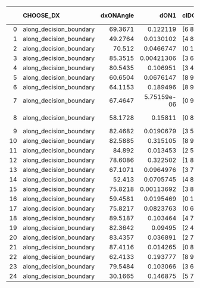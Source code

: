 |    | CHOOSE_DX               |   dxONAngle |        dON1 | cIDON1   |   dON_patch_1 |   nTON |         dON |   dxOFFAngle |       dOFF1 | cIDOFF1   |   dOFF_patch_1 |   nTOFF |        dOFF | SUCCESS   |   nExp |   dual_point_id |   subpoint_time_seconds |   total_execution_time |       logp |        dOFF/dON | Vote dOFF>dON   |
|---:|:------------------------|------------:|------------:|:---------|--------------:|-------:|------------:|-------------:|------------:|:----------|---------------:|--------:|------------:|:----------|-------:|----------------:|------------------------:|-----------------------:|-----------:|----------------:|:----------------|
|  0 | along_decision_boundary |     69.3671 | 0.122119    | [6 8]    |   0.122119    |      1 | 0.122119    |      66.1724 | 0.143956    | [6 8]     |    0.143956    |       1 | 0.143956    | True      |      1 |               5 |                1.72523  |                6.25344 |  0         |     1.17882     | True            |
|  1 | along_decision_boundary |     49.2764 | 0.0130102   | [4 8]    |   0.0130102   |      1 | 0.0130102   |      63.0185 | 0.0150403   | [4 8]     |    0.0150403   |       1 | 0.0150403   | True      |      2 |               6 |                0.848527 |                7.10696 | -0.5       |     1.15604     | True            |
|  2 | along_decision_boundary |     70.512  | 0.0466747   | [0 1]    |   0.0466747   |      1 | 0.0466747   |      66.7933 | 0.0276589   | [0 1]     |    0.0276589   |       1 | 0.0276589   | False     |      3 |               9 |                1.00101  |                8.2233  | -1         |     0.59259     | False           |
|  3 | along_decision_boundary |     85.3515 | 0.00421306  | [3 6]    |   0.00421306  |      1 | 0.00421306  |      64.8215 | 0.010631    | [3 6]     |    0.010631    |       1 | 0.010631    | True      |      4 |              14 |                0.722484 |               15.5511  | -0.166667  |     2.52335     | True            |
|  4 | along_decision_boundary |     80.5435 | 0.106951    | [3 4]    |   0.106951    |      1 | 0.106951    |      71.998  | 0.0262496   | [3 4]     |    0.0262496   |       1 | 0.0262496   | False     |      5 |              15 |                1.67115  |               17.2269  | -0.5       |     0.245436    | False           |
|  5 | along_decision_boundary |     60.6504 | 0.0676147   | [8 9]    |   0.0676147   |      1 | 0.0676147   |      67.9718 | 0.0439249   | [8 9]     |    0.0439249   |       1 | 0.0439249   | False     |      6 |              23 |                1.2268   |               20.8818  | -0.1       |     0.649635    | False           |
|  6 | along_decision_boundary |     64.1153 | 0.189496    | [8 9]    |   0.189496    |      1 | 0.189496    |      57.2437 | 0.0651935   | [8 9]     |    0.0651935   |       1 | 0.0651935   | False     |      7 |              24 |                2.92494  |               23.8147  | -0         |     0.344037    | False           |
|  7 | along_decision_boundary |     67.4647 | 5.75159e-06 | [0 9]    |   5.75159e-06 |      1 | 5.75159e-06 |      84.7373 | 0.383486    | [1 9]     |    0.383486    |       1 | 0.383486    | True      |      8 |              31 |                2.76504  |               31.8313  | -0.0714286 | 66674.8         | True            |
|  8 | along_decision_boundary |     58.1728 | 0.15811     | [0 8]    |   0.15811     |      1 | 0.15811     |      62.1538 | 5.18771e-06 | [0 8]     |    5.18771e-06 |       1 | 5.18771e-06 | False     |      9 |              38 |                0.813472 |               39.0555  | -0         |     3.28109e-05 | False           |
|  9 | along_decision_boundary |     82.4682 | 0.0190679   | [3 5]    |   0.0190679   |      1 | 0.0190679   |      86.7899 | 0.26304     | [3 5]     |    0.26304     |       1 | 0.26304     | True      |     10 |              43 |                1.78968  |               50.5539  | -0.0555556 |    13.7949      | True            |
| 10 | along_decision_boundary |     82.5885 | 0.315105    | [8 9]    |   0.315105    |      1 | 0.315105    |      72.8468 | 0.417098    | [8 9]     |    0.417098    |       1 | 0.417098    | True      |     11 |              44 |                2.60583  |               53.1669  | -0         |     1.32368     | True            |
| 11 | along_decision_boundary |     84.892  | 0.013453    | [2 5]    |   0.013453    |      1 | 0.013453    |      76.836  | 0.0233223   | [2 5]     |    0.0233223   |       1 | 0.0233223   | True      |     12 |              45 |                0.944413 |               54.1173  | -0.0454545 |     1.73362     | True            |
| 12 | along_decision_boundary |     78.6086 | 0.322502    | [1 8]    |   0.322502    |      1 | 0.322502    |      78.5048 | 1.28042     | [0 8]     |    1.28042     |       1 | 1.28042     | True      |     13 |              46 |                6.07696  |               60.1993  | -0.166667  |     3.97028     | True            |
| 13 | along_decision_boundary |     67.1071 | 0.0964976   | [3 7]    |   0.0964976   |      1 | 0.0964976   |      71.071  | 0.237054    | [3 7]     |    0.237054    |       1 | 0.237054    | True      |     14 |              48 |                2.04278  |               63.9833  | -0.346154  |     2.45658     | True            |
| 14 | along_decision_boundary |     52.413  | 0.0705745   | [4 8]    |   0.0705745   |      1 | 0.0705745   |      52.5083 | 0.0537403   | [4 8]     |    0.0537403   |       1 | 0.0537403   | False     |     15 |              49 |                2.74135  |               66.7317  | -0.571429  |     0.761469    | False           |
| 15 | along_decision_boundary |     75.8218 | 0.00113692  | [3 8]    |   0.00113692  |      1 | 0.00113692  |      84.7945 | 0.0035574   | [3 8]     |    0.0035574   |       1 | 0.0035574   | True      |     16 |              53 |                0.792095 |               72.2141  | -0.3       |     3.12897     | True            |
| 16 | along_decision_boundary |     59.4581 | 0.0195469   | [0 1]    |   0.0195469   |      1 | 0.0195469   |      59.4784 | 0.00394664  | [0 1]     |    0.00394664  |       1 | 0.00394664  | False     |     17 |              54 |                1.0306   |               73.2487  | -0.5       |     0.201906    | False           |
| 17 | along_decision_boundary |     75.8217 | 0.0823763   | [0 6]    |   0.0823763   |      1 | 0.0823763   |      63.8561 | 0.000301598 | [1 6]     |    0.000301598 |       1 | 0.000301598 | False     |     18 |              55 |                1.3287   |               74.5824  | -0.264706  |     0.00366123  | False           |
| 18 | along_decision_boundary |     89.5187 | 0.103464    | [4 7]    |   0.103464    |      1 | 0.103464    |      85.2065 | 0.040461    | [4 7]     |    0.040461    |       1 | 0.040461    | False     |     19 |              57 |                1.53903  |               76.1679  | -0.111111  |     0.391065    | False           |
| 19 | along_decision_boundary |     82.3642 | 0.09495     | [2 4]    |   0.09495     |      1 | 0.09495     |      75.1154 | 0.143641    | [2 4]     |    0.143641    |       1 | 0.143641    | True      |     20 |              65 |                1.20965  |               84.8439  | -0.0263158 |     1.5128      | True            |
| 20 | along_decision_boundary |     83.4357 | 0.036891    | [2 7]    |   0.036891    |      1 | 0.036891    |      77.0588 | 0.0944637   | [2 7]     |    0.0944637   |       1 | 0.0944637   | True      |     21 |              67 |                0.934424 |               85.8122  | -0.1       |     2.56062     | True            |
| 21 | along_decision_boundary |     87.4116 | 0.014265    | [0 8]    |   0.014265    |      1 | 0.014265    |      85.0919 | 0.182981    | [1 8]     |    0.182981    |       1 | 0.182981    | True      |     22 |              70 |                1.47291  |               90.5725  | -0.214286  |    12.8273      | True            |
| 22 | along_decision_boundary |     62.4133 | 0.193777    | [8 9]    |   0.193777    |      1 | 0.193777    |      77.8605 | 0.454289    | [8 9]     |    0.454289    |       1 | 0.454289    | True      |     23 |              76 |                4.48426  |              102.651   | -0.363636  |     2.34439     | True            |
| 23 | along_decision_boundary |     79.5484 | 0.103066    | [3 6]    |   0.103066    |      1 | 0.103066    |      66.9343 | 0.64923     | [3 6]     |    0.64923     |       1 | 0.64923     | True      |     24 |              79 |                2.10734  |              109.627   | -0.543478  |     6.29916     | True            |
| 24 | along_decision_boundary |     30.1665 | 0.146875    | [5 7]    |   0.146875    |      1 | 0.146875    |      38.5224 | 0.0298416   | [5 7]     |    0.0298416   |       1 | 0.0298416   | False     |     25 |              81 |                0.779887 |              112.547   | -0.75      |     0.203177    | False           |